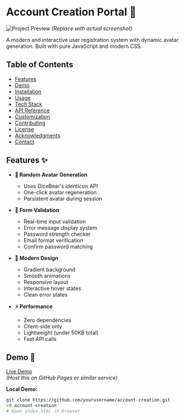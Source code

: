 # Account Creation Portal 🌟

![Project Preview](https://via.placeholder.com/800x500.png?text=Account+Creation+Form+Preview) 
*(Replace with actual screenshot)*

A modern and interactive user registration system with dynamic avatar generation. Built with pure JavaScript and modern CSS.

## Table of Contents

- [Features](#features-)
- [Demo](#demo-)
- [Installation](#installation-)
- [Usage](#usage-)
- [Tech Stack](#tech-stack-)
- [API Reference](#api-reference-)
- [Customization](#customization-)
- [Contributing](#contributing-)
- [License](#license-)
- [Acknowledgments](#acknowledgments-)
- [Contact](#contact-)

## Features ✨

- **🔄 Random Avatar Generation**
  - Uses DiceBear's identicon API
  - One-click avatar regeneration
  - Persistent avatar during session
  
- **📝 Form Validation**
  - Real-time input validation
  - Error message display system
  - Password strength checker
  - Email format verification
  - Confirm password matching

- **🎨 Modern Design**
  - Gradient background
  - Smooth animations
  - Responsive layout
  - Interactive hover states
  - Clean error states

- **⚡ Performance**
  - Zero dependencies
  - Client-side only
  - Lightweight (under 50KB total)
  - Fast API calls

## Demo 🚀

[Live Demo](https://your-live-demo-link.com)  
*(Host this on GitHub Pages or similar service)*

**Local Demo:**
```bash
git clone https://github.com/yourusername/account-creation.git
cd account-creation
# Open index.html in browser
